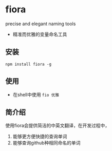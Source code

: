 # fiora
precise and elegant naming tools

* 精准而优雅的变量命名工具

## 安装
`npm install fiora -g`

## 使用
* 在shell中使用 `fio 优雅`

## 简介绍

使用fiora会提供简洁的中英文翻译，在开发过程中，
1. 能够更方便快捷的查询单词
2. 能够查询github种相同命名的单词
